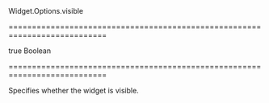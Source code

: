 <!--id-->Widget.Options.visible<!--/id-->
===========================================================================
<!--default-->true<!--/default-->
<!--type-->Boolean<!--/type-->
===========================================================================

<!--shortDescription-->
Specifies whether the widget is visible.
<!--/shortDescription-->

<!--fullDescription-->

<!--/fullDescription-->